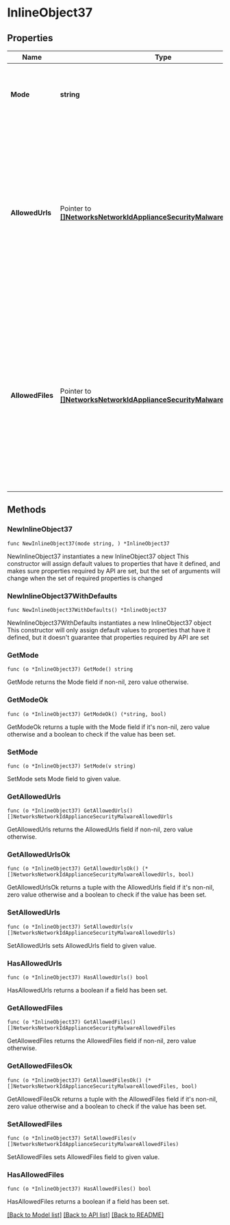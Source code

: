 # InlineObject37

## Properties

Name | Type | Description | Notes
------------ | ------------- | ------------- | -------------
**Mode** | **string** | Set mode to &#39;enabled&#39; to enable malware prevention, otherwise &#39;disabled&#39; | 
**AllowedUrls** | Pointer to [**[]NetworksNetworkIdApplianceSecurityMalwareAllowedUrls**](NetworksNetworkIdApplianceSecurityMalwareAllowedUrls.md) | The urls that should be permitted by the malware detection engine. If omitted, the current config will remain unchanged. This is available only if your network supports AMP allow listing | [optional] 
**AllowedFiles** | Pointer to [**[]NetworksNetworkIdApplianceSecurityMalwareAllowedFiles**](NetworksNetworkIdApplianceSecurityMalwareAllowedFiles.md) | The sha256 digests of files that should be permitted by the malware detection engine. If omitted, the current config will remain unchanged. This is available only if your network supports AMP allow listing | [optional] 

## Methods

### NewInlineObject37

`func NewInlineObject37(mode string, ) *InlineObject37`

NewInlineObject37 instantiates a new InlineObject37 object
This constructor will assign default values to properties that have it defined,
and makes sure properties required by API are set, but the set of arguments
will change when the set of required properties is changed

### NewInlineObject37WithDefaults

`func NewInlineObject37WithDefaults() *InlineObject37`

NewInlineObject37WithDefaults instantiates a new InlineObject37 object
This constructor will only assign default values to properties that have it defined,
but it doesn't guarantee that properties required by API are set

### GetMode

`func (o *InlineObject37) GetMode() string`

GetMode returns the Mode field if non-nil, zero value otherwise.

### GetModeOk

`func (o *InlineObject37) GetModeOk() (*string, bool)`

GetModeOk returns a tuple with the Mode field if it's non-nil, zero value otherwise
and a boolean to check if the value has been set.

### SetMode

`func (o *InlineObject37) SetMode(v string)`

SetMode sets Mode field to given value.


### GetAllowedUrls

`func (o *InlineObject37) GetAllowedUrls() []NetworksNetworkIdApplianceSecurityMalwareAllowedUrls`

GetAllowedUrls returns the AllowedUrls field if non-nil, zero value otherwise.

### GetAllowedUrlsOk

`func (o *InlineObject37) GetAllowedUrlsOk() (*[]NetworksNetworkIdApplianceSecurityMalwareAllowedUrls, bool)`

GetAllowedUrlsOk returns a tuple with the AllowedUrls field if it's non-nil, zero value otherwise
and a boolean to check if the value has been set.

### SetAllowedUrls

`func (o *InlineObject37) SetAllowedUrls(v []NetworksNetworkIdApplianceSecurityMalwareAllowedUrls)`

SetAllowedUrls sets AllowedUrls field to given value.

### HasAllowedUrls

`func (o *InlineObject37) HasAllowedUrls() bool`

HasAllowedUrls returns a boolean if a field has been set.

### GetAllowedFiles

`func (o *InlineObject37) GetAllowedFiles() []NetworksNetworkIdApplianceSecurityMalwareAllowedFiles`

GetAllowedFiles returns the AllowedFiles field if non-nil, zero value otherwise.

### GetAllowedFilesOk

`func (o *InlineObject37) GetAllowedFilesOk() (*[]NetworksNetworkIdApplianceSecurityMalwareAllowedFiles, bool)`

GetAllowedFilesOk returns a tuple with the AllowedFiles field if it's non-nil, zero value otherwise
and a boolean to check if the value has been set.

### SetAllowedFiles

`func (o *InlineObject37) SetAllowedFiles(v []NetworksNetworkIdApplianceSecurityMalwareAllowedFiles)`

SetAllowedFiles sets AllowedFiles field to given value.

### HasAllowedFiles

`func (o *InlineObject37) HasAllowedFiles() bool`

HasAllowedFiles returns a boolean if a field has been set.


[[Back to Model list]](../README.md#documentation-for-models) [[Back to API list]](../README.md#documentation-for-api-endpoints) [[Back to README]](../README.md)


